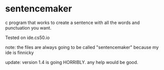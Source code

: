 # sentencemaker
c program that works to create a sentence with all the words and punctuation you want.

Tested on ide.cs50.io



note: the files are always going to be called "sentencemaker" because my ide is finnicky


update: version 1.4 is going HORRIBLY. any help would be good.
